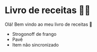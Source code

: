 # Livro de receitas :man_cook:

Olá! Bem vindo ao meu livro de receitas :wave:

- Strogonoff de frango
- Pavê
- Item não sincronizado

